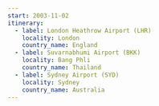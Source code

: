 ```yaml
---
start: 2003-11-02
itinerary:
  - label: London Heathrow Airport (LHR)
    locality: London
    country_name: England
  - label: Suvarnabhumi Airport (BKK)
    locality: Bang Phli
    country_name: Thailand
  - label: Sydney Airport (SYD)
    locality: Sydney
    country_name: Australia
---
```

